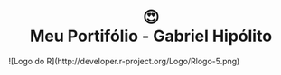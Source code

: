 <h1 align="center">
  😍<br>Meu Portifólio - Gabriel Hipólito
</h1>
![Logo do R](http://developer.r-project.org/Logo/Rlogo-5.png)




